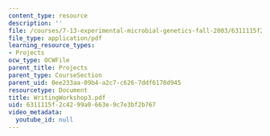 ```yaml
---
content_type: resource
description: ''
file: /courses/7-13-experimental-microbial-genetics-fall-2003/6311115f2c4299a0663e9c7e3bf2b767_WritingWorkshop3.pdf
file_type: application/pdf
learning_resource_types:
- Projects
ocw_type: OCWFile
parent_title: Projects
parent_type: CourseSection
parent_uid: 0ee233aa-09b4-a2c7-c626-7ddf6178d945
resourcetype: Document
title: WritingWorkshop3.pdf
uid: 6311115f-2c42-99a0-663e-9c7e3bf2b767
video_metadata:
  youtube_id: null
---
```

